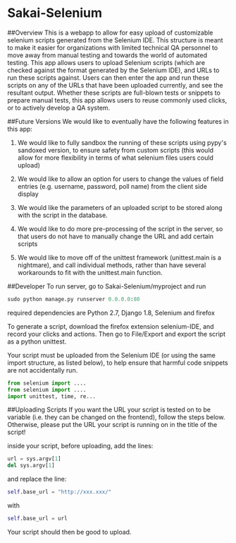 # Sakai-Selenium

##Overview
This is a webapp to allow for easy upload of customizable selenium scripts generated from the Selenium IDE. This structure is meant to make it easier for organizations with limited technical QA personnel to move away from manual testing and towards the world of automated testing.
This app allows users to upload Selenium scripts (which are checked against the format generated by the Selenium IDE), and URLs to run these scripts against. 
Users can then enter the app and run these scripts on any of the URLs that have been uploaded currently, and see the resultant output. Whether these scripts are full-blown tests or snippets to prepare manual tests, this app allows users to reuse commonly used clicks, or to actively develop a QA system.

##Future Versions
We would like to eventually have the following features in this app:

1. We would like to fully sandbox the running of these scripts using pypy's sandoxed version, to ensure safety from custom scripts (this would allow for more flexibility in terms of what selenium files users could upload)

2. We would like to allow an option for users to change the values of field entries (e.g. username, password, poll name) from the client side display

3. We would like the parameters of an uploaded script to be stored along with the script in the database.

4. We would like to do more pre-processing of the script in the server, so that users do not have to manually change the URL and add certain scripts

5. We would like to move off of the unittest framework (unittest.main is a nightmare), and call individual methods, rather than have several workarounds to fit with the unittest.main function.

##Developer
To run server, go to Sakai-Selenium/myproject and run
```python
sudo python manage.py runserver 0.0.0.0:80
```
required dependencies are Python 2.7, Django 1.8, Selenium and firefox


To generate a script, download the firefox extension selenium-IDE, and record your clicks and actions.
Then go to File/Export and export the script as a python unittest.

Your script must be uploaded from the Selenium IDE (or using the same import structure, as listed below), to help ensure that harmful code snippets are not accidentally run.
```python
from selenium import ....
from selenium import ....
import unittest, time, re...
```

##Uploading Scripts
If you want the URL your script is tested on to be variable (i.e. they can be changed on the frontend), follow the steps below. 
Otherwise, please put the URL your script is running on in the title of the script!

inside your script, before uploading, add the lines:
```python
url = sys.argv[1]
del sys.argv[1]
```
and replace the line:
```python
self.base_url = "http://xxx.xxx/"
```
with 
```python
self.base_url = url
```


Your script should then be good to upload. 

